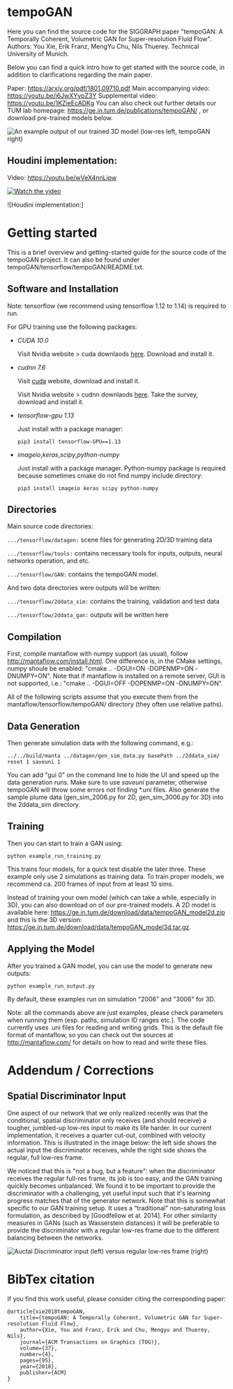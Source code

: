 # tempoGAN
Here you can find the source code for the SIGGRAPH paper "tempoGAN: A Temporally Coherent, Volumetric GAN for Super-resolution Fluid Flow".
Authors: You Xie, Erik Franz, MengYu Chu, Nils Thuerey. Technical University of Munich.

Below you can find a quick intro how to get started with the source code,
in addition to clarifications regarding the main paper.

Paper: <https://arxiv.org/pdf/1801.09710.pdf>
Main accompanying video: <https://youtu.be/i6JwXYypZ3Y>
Supplemental video: <https://youtu.be/1KZieEcADKg>
You can also check out further details our TUM lab homepage: <https://ge.in.tum.de/publications/tempoGAN/> , or
download pre-trained models below.

![An example output of our trained 3D model (low-res left, tempoGAN right)](resources/tempoGAN.jpg)

## Houdini implementation:
Video: https://youtu.be/wVeX4nnLipw

[![Watch the video](https://img.youtube.com/vi/wVeX4nnLipw/maxresdefault.jpg)]([https://youtu.be/wVeX4nnLipw](https://youtu.be/wVeX4nnLipw))

![Houdini implementation:]

# Getting started
This is a brief overview and getting-started guide for the source code of 
the tempoGAN project. It can also be found under tempoGAN/tensorflow/tempoGAN/README.txt.

## Software and Installation

Note: tensorflow (we recommend using tensorflow 1.12 to 1.14) is required to run.

For GPU training use the following packages:
 - *CUDA 10.0*
 
 	Visit Nvidia website > cuda downlaods [here](https://developer.nvidia.com/cuda-10.0-download-archive). Download and install it.
 - *cudnn 7.6*
 
 	Visit [cuda]() website, download and install it.
	
	Visit Nvidia website > cudnn downlaods [here](https://developer.nvidia.com/rdp/cudnn-download). Take the survey, download and install it.
 - *tensorflow-gpu 1.13*
 
 	Just install with a package manager:
	
	`pip3 install tensorflow-GPU==1.13` 
 - *imageio*,*keras*,*scipy*,*python-numpy*
 
 	Just install with a package manager. Python-numpy package is required because sometimes cmake do not find numpy include directory:
	
	`pip3 install imageio keras scipy python-numpy` 


## Directories
Main source code directories:

`.../tensorflow/datagen:` scene files for generating 2D/3D training data

`.../tensorflow/tools:`   contains necessary tools for inputs, outputs, 
					    neural networks operation, and etc.

`.../tensorflow/GAN:`     contains the tempoGAN model.

And two data directories were outputs will be written:

`.../tensorflow/2ddata_sim:` contains the training, validation and test data

`.../tensorflow/2ddata_gan:` outputs will be written here

## Compilation
First, compile mantaflow with numpy support (as usual), follow 
http://mantaflow.com/install.html.
One difference is, in the CMake settings, numpy shoule be enabled: 
"cmake .. -DGUI=ON -DOPENMP=ON -DNUMPY=ON".
Note that if mantaflow is installed on a remote server, GUI is not supported, i.e.:
"cmake .. -DGUI=OFF -DOPENMP=ON -DNUMPY=ON".

All of the following scripts assume that you execute them 
from the mantaflow/tensorflow/tempoGAN/ directory (they often
use relative paths).

## Data Generation
Then generate simulation data with the following command, e.g.:

`../../build/manta ../datagen/gen_sim_data.py basePath ../2ddata_sim/ reset 1 saveuni 1`

You can add "gui 0" on the command line to hide the UI and speed up the data
generation runs. Make sure to use *saveuni* parameter, otherwise tempoGAN will throw some errors not finding *.uni files. Also generate the sample plume data (gen_sim_2006.py for 2D,
gen_sim_3006.py for 3D) into the 2ddata_sim directory.

## Training
Then you can start to train a GAN using:

`python example_run_training.py`

This trains four models, for a quick test disable the later three. These
example only use 2 simulations as training data. To train proper models, we
recommend ca. 200 frames of input from at least 10 sims.

Instead of training your own model (which can take a while, especially in 3D),
you can also download on of our pre-trained models. A 2D model is available here: 
<https://ge.in.tum.de/download/data/tempoGAN_model2d.zip>
and this is the 3D version: 
<https://ge.in.tum.de/download/data/tempoGAN_model3d.tar.gz>.


## Applying the Model
After you trained a GAN model, you can use the model to generate new outputs:

`python example_run_output.py`

By default, these examples run on simulation "2006" and "3006" for 3D.

Note: all the commands above are just examples, please check parameters when
running them (esp. paths, simulation ID ranges etc.). The code currently uses
.uni files for reading and writing grids. This is the default file format of
mantaflow, so you can check out the sources at http://mantaflow.com/ 
for details on how to read and write these files.

# Addendum / Corrections

## Spatial Discriminator Input

One aspect of our network that we only realized recently was that the conditional, spatial discriminator only receives (and should receive) a tougher, jumbled-up low-res input to make its life harder. In our current implementation, it receives a quarter cut-out, combined with velocity information. This is illustrated in the image below: the left side shows the actual input the discriminator receives, while the right side shows the regular, full low-res frame.

We noticed that this is "not a bug, but a feature": when the discriminator receives the regular full-res frame, its job is too easy, and the GAN training quickly becomes unbalanced. We found it to be important to provide the discriminator with a challenging, yet useful input such that it's learning progress matches that of the generator network. Note that this is somewhat specific to our GAN training setup. It uses a “traditional” non-saturating loss formulation, as described by [Goodfellow et al. 2014]. For other similarity measures in GANs (such as Wasserstein distances) it will be preferable to provide the discriminator with a regular low-res frame due to the different balancing between the networks.

![Auctal Discriminator input (left) versus regular low-res frame (right)](resources/discriminator-correction.png)

# BibTex citation

If you find this work useful, please consider citing the corresponding paper:

```
@article{xie2018tempoGAN,
    title={tempoGAN: A Temporally Coherent, Volumetric GAN for Super-resolution Fluid Flow},
    author={Xie, You and Franz, Erik and Chu, Mengyu and Thuerey, Nils},
    journal={ACM Transactions on Graphics (TOG)},
    volume={37},
    number={4},
    pages={95},
    year={2018},
    publisher={ACM}
}
```
